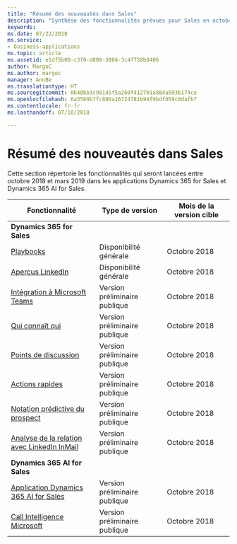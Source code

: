 ```yaml
---
title: "Résumé des nouveautés dans Sales"
description: "Synthèse des fonctionnalités prévues pour Sales en octobre 2018"
keywords: 
ms.date: 07/22/2018
ms.service:
- business-applications
ms.topic: article
ms.assetid: e1df5b00-c3f0-d808-3804-3c4f758b8406
author: MargoC
ms.author: margoc
manager: AnnBe
ms.translationtype: HT
ms.sourcegitcommit: 0b40bb3c98145f5a260f412701a884a5936174ce
ms.openlocfilehash: 6a3589b7fc806a16724781b94f9bdf059c9dafb7
ms.contentlocale: fr-fr
ms.lasthandoff: 07/18/2018

---
```


# <a name="summary-of-whats-new-in-sales"></a>Résumé des nouveautés dans Sales

Cette section répertorie les fonctionnalités qui seront lancées entre octobre 2018 et mars 2019 dans les applications Dynamics 365 for Sales et Dynamics 365 AI for Sales. 



| Fonctionnalité                                                              | Type de version   | Mois de la version cible |
|----------------------------------------------------------------------|----------------|----------------------|
| **Dynamics 365 for Sales**                                                                                                    | 
| [Playbooks](empower-sellers-with-playbooks.md)                       | Disponibilité générale             | Octobre 2018          |
| [Aperçus LinkedIn](linkedin-insights.md)                          | Disponibilité générale           | Octobre 2018          |
| [Intégration à Microsoft Teams](collaborate-with-microsoft-teams.md) | Version préliminaire publique | Octobre 2018          |
| [Qui connaît qui](who-knows-whom.md)                          | Version préliminaire publique          | Octobre 2018          |
| [Points de discussion](talking-points.md)                          | Version préliminaire publique          | Octobre 2018          |
| [Actions rapides](quick-actions.md)                          | Version préliminaire publique          | Octobre 2018          |
| [Notation prédictive du prospect](predictive-lead-scoring.md)                          | Version préliminaire publique          | Octobre 2018          |
| [Analyse de la relation avec LinkedIn InMail](relationship-analytics-with-linkedin-inmail.md) | Version préliminaire publique | Octobre 2018 |
| **Dynamics 365 AI for Sales**                                                                                           |
| [Application Dynamics 365 AI for Sales](dynamics-365-ai-sales-app.md)     | Version préliminaire publique  | Octobre 2018            |
| [Call Intelligence Microsoft](call-intelligence-sales-app.md)     | Version préliminaire publique  | Octobre 2018            |



